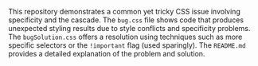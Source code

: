 This repository demonstrates a common yet tricky CSS issue involving specificity and the cascade.  The `bug.css` file shows code that produces unexpected styling results due to style conflicts and specificity problems. The `bugSolution.css` offers a resolution using techniques such as more specific selectors or the `!important` flag (used sparingly). The `README.md` provides a detailed explanation of the problem and solution.
